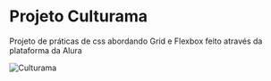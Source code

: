 # Projeto Culturama

Projeto de práticas de css abordando Grid e Flexbox feito através da plataforma da Alura

![Culturama](https://user-images.githubusercontent.com/95857175/200951294-7b34e41c-8754-4c7c-8ed4-0df6152a1b17.png#vitrinedev)
